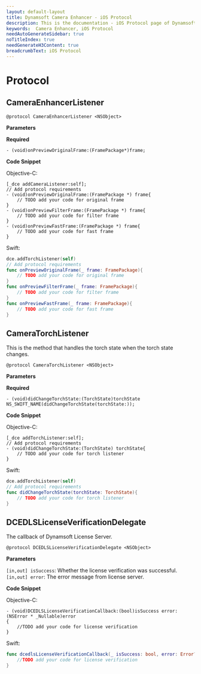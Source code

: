 ```yaml
---
layout: default-layout
title: Dynamsoft Camera Enhancer - iOS Protocol
description: This is the documentation - iOS Protocol page of Dynamsoft Camera Enhancer.
keywords:  Camera Enhancer, iOS Protocol
needAutoGenerateSidebar: true
noTitleIndex: true
needGenerateH3Content: true
breadcrumbText: iOS Protocol
---
```


# Protocol

## CameraEnhancerListener

```objc
@protocol CameraEnhancerListener <NSObject>
```

**Parameters**

**Required**

```objc
- (void)onPreviewOriginalFrame:(FramePackage*)frame;
```

**Code Snippet**

Objective-C:

```objc
[_dce addCameraListener:self];
// Add protocol requirements
- (void)onPreviewOriginalFrame:(FramePackage *) frame{
    // TODO add your code for original frame
}
- (void)onPreviewFilterFrame:(FramePackage *) frame{
    // TODO add your code for filter frame
}
- (void)onPreviewFastFrame:(FramePackage *) frame{
    // TODO add your code for fast frame
}
```

Swift:

```swift
dce.addTorchListener(self)
// Add protocol requirements
func onPreviewOriginalFrame(_ frame: FramePackage){
    // TODO add your code for original frame
}
func onPreviewFilterFrame(_ frame: FramePackage){
    // TODO add your code for filter frame
}
func onPreviewFastFrame(_ frame: FramePackage){
    // TODO add your code for fast frame
}
```

## CameraTorchListener

This is the method that handles the torch state when the torch state changes.

```objc
@protocol CameraTorchListener <NSObject>
```

**Parameters**

**Required**

```objc
- (void)didChangeTorchState:(TorchState)torchState NS_SWIFT_NAME(didChangeTorchState(torchState:));
```

**Code Snippet**

Objective-C:

```objc
[_dce addTorchListener:self];
// Add protocol requirements
- (void)didChangeTorchState:(TorchState) torchState{
    // TODO add your code for torch listener
}
```

Swift:

```swift
dce.addTorchListener(self)
// Add protocol requirements
func didChangeTorchState(torchState: TorchState){
    // TODO add your code for torch listener
}
```

## DCEDLSLicenseVerificationDelegate

The callback of Dynamsoft License Server.

```objc
@protocol DCEDLSLicenseVerificationDelegate <NSObject>
```

**Parameters**

`[in,out] isSuccess`: Whether the license verification was successful.
`[in,out] error`: The error message from license server.

**Code Snippet**

Objective-C:

```objc
- (void)DCEDLSLicenseVerificationCallback:(bool)isSuccess error:(NSError * _Nullable)error
{
    //TODO add your code for license verification
}
```

Swift:

```swift
func dcedlsLicenseVerificationCallback(_ isSuccess: bool, error: Error?){
    //TODO add your code for license verification
}
```
